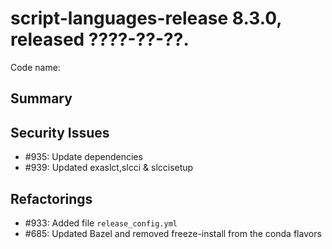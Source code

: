 # script-languages-release 8.3.0, released ????-??-??.

Code name:

## Summary


## Security Issues

* #935: Update dependencies
* #939: Updated exaslct,slcci & slccisetup

## Refactorings

* #933: Added file `release_config.yml`
* #685: Updated Bazel and removed freeze-install from the conda flavors
